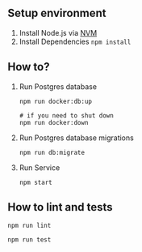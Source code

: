 ## Setup environment

1. Install Node.js via [NVM](https://github.com/nvm-sh/nvm#installing-and-updating)
2. Install Dependencies `npm install`

## How to?

1. Run Postgres database

    ```shell
    npm run docker:db:up

    # if you need to shut down
    npm run docker:down
    ```
   
2. Run Postgres database migrations

   ```shell
   npm run db:migrate
   ```

3. Run Service

    ```shell
    npm start
    ```

## How to lint and tests

```shell
npm run lint
```

```shell
npm run test
```
